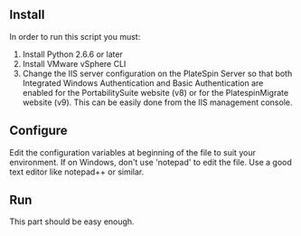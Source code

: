 Install
----------

In order to run this script you must:

1. Install Python 2.6.6 or later
2. Install VMware vSphere CLI
3. Change the IIS server configuration on the PlateSpin Server so that both Integrated Windows 
Authentication and Basic Authentication are enabled for the PortabilitySuite website (v8) or for
the PlatespinMigrate website (v9). This can be easily done from the IIS management console.


Configure
-----------
Edit the configuration variables at beginning of the file to suit your environment.
If on Windows, don't use 'notepad' to edit the file. Use a good text editor like notepad++ or similar.


Run
-----------
This part should be easy enough.
